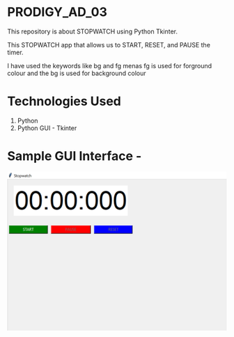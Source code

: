 # PRODIGY_AD_03

This repository is about STOPWATCH using Python Tkinter.

This STOPWATCH app that allows us to START, RESET, and PAUSE the timer. 

I have used the keywords like bg and fg menas fg is used for forground colour and the bg is used for background colour

# Technologies Used

1. Python
2. Python GUI - Tkinter

# Sample GUI Interface - 

![alt text](https://github.com/YVDKausthubh18/PRODIGY_AD_03/blob/main/stop%20watch.PNG)

